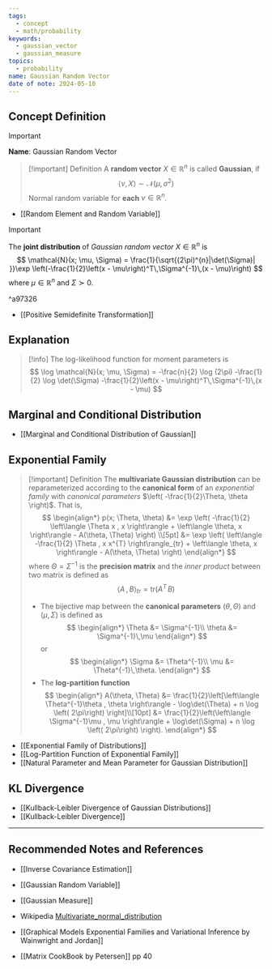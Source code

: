 ```yaml
---
tags:
  - concept
  - math/probability
keywords:
  - gaussian_vector
  - gaussian_measure
topics:
  - probability
name: Gaussian Random Vector
date of note: 2024-05-10
---
```


## Concept Definition

>[!important]
>**Name**:  Gaussian Random Vector

>[!important] Definition
>A **random vector** $X \in \mathbb{R}^n$ is called **Gaussian**, if 
>$$
>\left\langle \nu , X \right\rangle \sim \mathcal{N}(\mu, \sigma^2)
>$$
>Normal random variable for **each** $v \in \mathbb{R}^n$.

- [[Random Element and Random Variable]]

>[!important]
>The **joint distribution** of *Gaussian random vector* $X \in \mathbb{R}^n$ is
>$$
>\mathcal{N}(x; \mu, \Sigma) = \frac{1}{\sqrt{(2\pi)^{n}|\det(\Sigma)| }}\exp \left(-\frac{1}{2}\left(x - \mu\right)^T\,\Sigma^{-1}\,(x - \mu)\right)
>$$
>where $\mu \in \mathbb{R}^n$ and $\Sigma \succ 0$.

^a97326

- [[Positive Semidefinite Transformation]]

## Explanation

>[!info]
>The log-likelihood function for moment parameters is
>$$
>\log \mathcal{N}(x; \mu, \Sigma) = -\frac{n}{2} \log (2\pi) -\frac{1}{2} \log \det(\Sigma)   -\frac{1}{2}\left(x - \mu\right)^T\,\Sigma^{-1}\,(x - \mu)
>$$

## Marginal and Conditional Distribution

- [[Marginal and Conditional Distribution of Gaussian]]


## Exponential Family

>[!important] Definition
>The **multivariate Gaussian distribution** can be reparameterized according to the **canonical form** of an *exponential family* with  *canonical parameters* $\left( -\frac{1}{2}\Theta, \theta \right)$. That is,
>$$
>\begin{align*}
>p(x; \Theta, \theta) &= \exp \left( -\frac{1}{2} \left\langle \Theta x , x \right\rangle + \left\langle \theta, x \right\rangle - A(\theta, \Theta) \right) \\[5pt]
>&= \exp \left( \left\langle -\frac{1}{2} \Theta , x x^{T} \right\rangle_{tr} + \left\langle \theta, x \right\rangle - A(\theta, \Theta) \right)
>\end{align*}
>$$
>where $\Theta = \Sigma^{-1}$ is the **precision matrix** and the *inner product* between two matrix is defined as  
>$$
>\left\langle  A\,,\,B    \right\rangle_{tr} = \text{tr}\left(A^{T}\,B\right)
>$$
>- The bijective map between the **canonical parameters** $(\theta, \Theta)$ and $(\mu, \Sigma)$ is defined as
>$$
>\begin{align*}
> \Theta &= \Sigma^{-1}\\
> \theta &= \Sigma^{-1}\,\mu
>\end{align*}
>$$ 
>or 
>$$
>\begin{align*}
> \Sigma &= \Theta^{-1}\\
> \mu &= \Theta^{-1}\,\theta.
>\end{align*}
>$$ 
>- The **log-partition function**
>$$
>\begin{align*}
>A(\theta, \Theta) &= \frac{1}{2}\left[\left\langle \Theta^{-1}\theta , \theta \right\rangle - \log\det(\Theta) +  n \log \left( 2\pi\right) \right]\\[10pt]
>&= \frac{1}{2}\left(\left\langle \Sigma^{-1}\mu , \mu \right\rangle + \log\det(\Sigma) +  n \log \left( 2\pi\right) \right).
>\end{align*}
>$$


- [[Exponential Family of Distributions]]
- [[Log-Partition Function of Exponential Family]]
- [[Natural Parameter and Mean Parameter for Gaussian Distribution]]

## KL Divergence 

- [[Kullback-Leibler Divergence of Gaussian Distributions]]
- [[Kullback-Leibler Divergence]]

-----------
##  Recommended Notes and References


- [[Inverse Covariance Estimation]]

- [[Gaussian Random Variable]]
- [[Gaussian Measure]]
- Wikipedia [Multivariate_normal_distribution](https://en.wikipedia.org/wiki/Multivariate_normal_distribution)
- [[Graphical Models Exponential Families and Variational Inference by Wainwright and Jordan]] 
- [[Matrix CookBook by Petersen]] pp 40